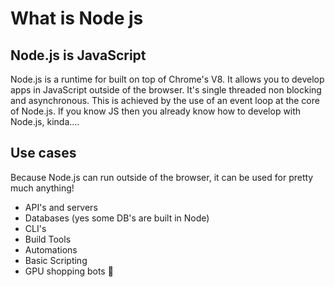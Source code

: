 # What is Node js

## Node.js is JavaScript

Node.js is a runtime for built on top of Chrome's V8. It allows you to develop apps in JavaScript outside of the browser. It's single threaded non blocking and asynchronous. This is achieved by the use of an event loop at the core of Node.js. If you know JS then you already know how to develop with Node.js, kinda....

## Use cases

Because Node.js can run outside of the browser, it can be used for pretty much anything!

- API's and servers
- Databases (yes some DB's are built in Node)
- CLI's
- Build Tools
- Automations
- Basic Scripting
- GPU shopping bots 👀
